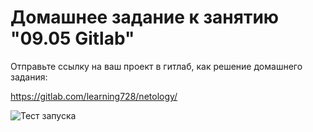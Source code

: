 # Домашнее задание к занятию "09.05 Gitlab"

Отправьте ссылку на ваш проект в гитлаб, как решение домашнего задания:

https://gitlab.com/learning728/netology/

![Тест запуска](https://i.ibb.co/wMbK4Mt/Screenshot-1.png" )
